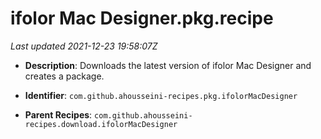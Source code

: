# ifolor Mac Designer.pkg.recipe

_Last updated 2021-12-23 19:58:07Z_

- **Description**: Downloads the latest version of ifolor Mac Designer and creates a package.

- **Identifier**: `com.github.ahousseini-recipes.pkg.ifolorMacDesigner`

- **Parent Recipes**: `com.github.ahousseini-recipes.download.ifolorMacDesigner`
